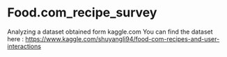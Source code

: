 # Food.com_recipe_survey
Analyzing a dataset obtained form kaggle.com 
You can find the dataset here : https://www.kaggle.com/shuyangli94/food-com-recipes-and-user-interactions
